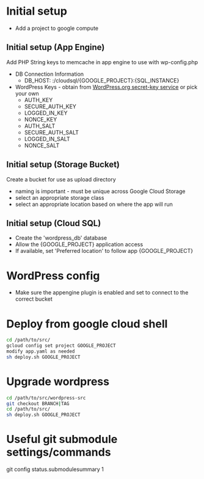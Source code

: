 # Initial setup

* Add a project to google compute

## Initial setup (App Engine)

Add PHP String keys to memcache in app engine to use with wp-config.php

* DB Connection Information
  * DB_HOST: :/cloudsql/{GOOGLE_PROJECT}:{SQL_INSTANCE}
* WordPress Keys - obtain from [WordPress.org secret-key service](https://api.wordpress.org/secret-key/1.1/salt/ "WordPress.org secret-key service") or pick your own
  * AUTH_KEY
  * SECURE_AUTH_KEY
  * LOGGED_IN_KEY
  * NONCE_KEY
  * AUTH_SALT
  * SECURE_AUTH_SALT
  * LOGGED_IN_SALT
  * NONCE_SALT

## Initial setup (Storage Bucket)

Create a bucket for use as upload directory
* naming is important - must be unique across Google Cloud Storage
* select an appropriate storage class
* select an appropriate location based on where the app will run

## Initial setup (Cloud SQL)

* Create the 'wordpress_db' database
* Allow the {GOOGLE_PROJECT} application access
* If available, set 'Preferred location' to follow app {GOOGLE_PROJECT}

# WordPress config

* Make sure the appengine plugin is enabled and set to connect to the correct bucket

# Deploy from google cloud shell

```bash
cd /path/to/src/
gcloud config set project GOOGLE_PROJECT
modify app.yaml as needed
sh deploy.sh GOOGLE_PROJECT
```
  
# Upgrade wordpress

```bash
cd /path/to/src/wordpress-src
git checkout BRANCH|TAG
cd /path/to/src/
sh deploy.sh GOOGLE_PROJECT
```

# Useful git submodule settings/commands

git config status.submodulesummary 1

